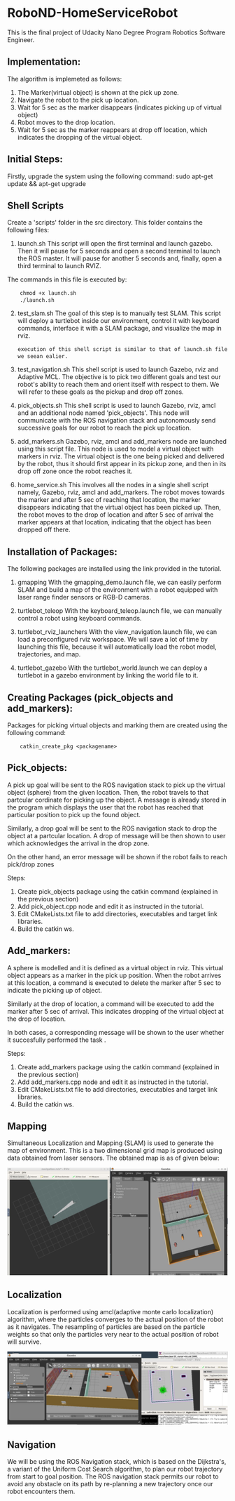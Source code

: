 # RoboND-HomeServiceRobot
This is the final project of Udacity Nano Degree Program Robotics Software Engineer. 

## Implementation:

The algorithm is implemeted as follows:

 1. The Marker(virtual object) is shown at the pick up zone.
 2. Navigate the robot to the pick up location.
 3. Wait for 5 sec as the marker disappears (indicates picking up of virtual object) 
 4. Robot moves to the drop location.
 5. Wait for 5 sec as the marker reappears at drop off location, which indicates the dropping of the virtual object.

## Initial Steps:

Firstly, upgrade the system using the following command:
	sudo apt-get update && apt-get upgrade
    
## Shell Scripts
   Create a 'scripts' folder in the src directory. This folder contains the following files:
   
  
   1. launch.sh
         This script will open the first terminal and launch gazebo. Then it will pause for 5 seconds and open a second terminal to launch the ROS master. It will pause for another 5 seconds and, finally, open a third terminal to launch RVIZ.


The commands in this file is executed by:

		chmod +x launch.sh
		./launch.sh
     
   2. test_slam.sh
          The goal of this step is to manually test SLAM. This script will deploy a turtlebot inside our environment, control it with keyboard commands, interface it with a SLAM package, and visualize the map in rviz.
          
          execution of this shell script is similar to that of launch.sh file we seean ealier.
    
   3. test_navigation.sh
            This shell script is used to launch Gazebo, rviz and Adaptive MCL. The objective is to pick two different goals and test our robot's ability to reach them and orient itself with respect to them. We will refer to these goals as the pickup and drop off zones. 
            
   4. pick_objects.sh
            This shell script is used to launch Gazebo, rviz, amcl and an additional node named 'pick_objects'. This node will communicate with the ROS navigation stack and autonomously send successive goals for our robot to reach the pick up location.            
     
   5. add_markers.sh
            Gazebo, rviz, amcl and add_markers node are launched using this script file. This node is used to model a virtual object with markers in rviz. The virtual object is the one being picked and delivered by the robot, thus it should first appear in its pickup zone, and then in its drop off zone once the robot reaches it.
            
   6. home_service.sh
            This involves all the nodes in a single shell script namely, Gazebo, rviz, amcl and add_markers. The robot moves towards the marker and after 5 sec of reaching that location, the marker disappears indicating that the virtual object has been picked up. Then, the robot moves to the drop of location and after 5 sec of arrival the marker appears at that location, indicating that the object has been dropped off there.
            
                       
## Installation of Packages:

The following packages are installed using the link provided in the tutorial.


   1. gmapping
           With the gmapping_demo.launch file, we can easily perform SLAM and build a map of the environment with a robot equipped with laser range finder sensors or RGB-D cameras.
           
   2. turtlebot_teleop
           With the keyboard_teleop.launch file, we can manually control a robot using keyboard commands.
           
   3. turtlebot_rviz_launchers
           With the view_navigation.launch file, we can load a preconfigured rviz workspace. We will save a lot of time by launching this file, because it will automatically load the robot model, trajectories, and map.
           
   4. turtlebot_gazebo
           With the turtlebot_world.launch we can deploy a turtlebot in a gazebo environment by linking the world file to it.

## Creating Packages (pick_objects and add_markers):

Packages for picking virtual objects and marking them are created using the following command:

		catkin_create_pkg <packagename>

## Pick_objects:
   
   A pick up goal will be sent to the ROS navigation stack to pick up the virtual object (sphere) from the given location. Then, the robot travels to that partcular cordinate for picking up the object. A message is already stored in the program which displays the user that the robot has reached that particular position to pick up the found object.
   
   Similarly, a drop goal will be sent to the ROS navigation stack to drop the object at a partcular location. A drop of message will be then shown to user which acknowledges the arrival in the drop zone.
   
   On the other hand, an error message will be shown if the robot fails to reach pick/drop zones  

Steps:
 1. Create pick_objects package using the catkin command (explained in the previous section)
 2. Add pick_object.cpp node and edit it as instructed in the tutorial.
 3. Edit CMakeLists.txt file to add directories, executables and target link libraries.
 4. Build the catkin ws.
 
 ## Add_markers:
 
   A sphere is modelled and it is defined as a virtual object in rviz. This virtual object appears as a marker in the pick up position. When the robot arrives at this location, a command is executed to delete the marker after 5 sec to indicate the picking up of object.
   
   Similarly at the drop of location, a command will be executed to add the marker after 5 sec of arrival. This indicates dropping of the virtual object at the drop of location.
   
   In both cases, a corresponding message will be shown to the user whether it succesfully performed the task . 
 
 Steps:
 1. Create add_markers package using the catkin command (explained in the previous section)
 2. Add add_markers.cpp node and edit it as instructed in the tutorial.
 3. Edit CMakeLists.txt file to add directories, executables and target link libraries.
 4. Build the catkin ws.
 
 
## Mapping

   Simultaneous Localization and Mapping (SLAM) is used to generate the map of environment. This is a two dimensional grid map is produced using data obtained from laser sensors. The obtained map is as of given below:

![alt text](images/mapping.JPG)
       
        
## Localization
        
       
  Localization is performed using amcl(adaptive monte carlo localization) algorithm, where the particles converges to the actual position of the robot as it navigates. The resampling of particles are based on the particle weights so that only the particles very near to the actual position of robot will survive.
 
 ![alt text](images/navigation.JPG)
  
## Navigation
        
   We will be using the ROS Navigation stack, which is based on the Dijkstra's, a variant of the Uniform Cost Search algorithm, to plan our robot trajectory from start to goal position. The ROS navigation stack permits our robot to avoid any obstacle on its path by re-planning a new trajectory once our robot encounters them. 
  
